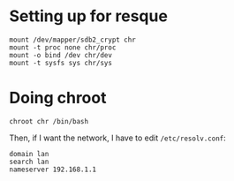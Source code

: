 # Setting up for resque

    mount /dev/mapper/sdb2_crypt chr
    mount -t proc none chr/proc
    mount -o bind /dev chr/dev
    mount -t sysfs sys chr/sys



# Doing chroot

    chroot chr /bin/bash

Then, if I want the network, I have to edit `/etc/resolv.conf`:

    domain lan
    search lan
    nameserver 192.168.1.1
